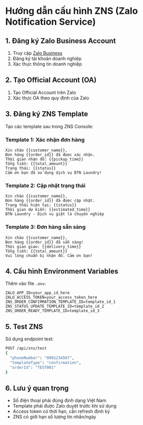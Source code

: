 # Hướng dẫn cấu hình ZNS (Zalo Notification Service)

## 1. Đăng ký Zalo Business Account
1. Truy cập [Zalo Business](https://business.zalo.me/)
2. Đăng ký tài khoản doanh nghiệp
3. Xác thực thông tin doanh nghiệp

## 2. Tạo Official Account (OA)
1. Tạo Official Account trên Zalo
2. Xác thực OA theo quy định của Zalo

## 3. Đăng ký ZNS Template
Tạo các template sau trong ZNS Console:

### Template 1: Xác nhận đơn hàng
```
Xin chào {{customer_name}},
Đơn hàng {{order_id}} đã được xác nhận.
Thời gian nhận đồ: {{pickup_time}}
Tổng tiền: {{total_amount}}
Trạng thái: {{status}}
Cảm ơn bạn đã sử dụng dịch vụ BTN Laundry!
```

### Template 2: Cập nhật trạng thái
```
Xin chào {{customer_name}},
Đơn hàng {{order_id}} đã được cập nhật.
Trạng thái hiện tại: {{status}}
Thời gian dự kiến: {{estimated_time}}
BTN Laundry - Dịch vụ giặt là chuyên nghiệp
```

### Template 3: Đơn hàng sẵn sàng
```
Xin chào {{customer_name}},
Đơn hàng {{order_id}} đã sẵn sàng!
Thời gian giao: {{delivery_time}}
Tổng tiền: {{total_amount}}
Vui lòng chuẩn bị nhận đồ. Cảm ơn bạn!
```

## 4. Cấu hình Environment Variables
Thêm vào file `.env`:
```
ZALO_APP_ID=your_app_id_here
ZALO_ACCESS_TOKEN=your_access_token_here
ZNS_ORDER_CONFIRMATION_TEMPLATE_ID=template_id_1
ZNS_STATUS_UPDATE_TEMPLATE_ID=template_id_2
ZNS_ORDER_READY_TEMPLATE_ID=template_id_3
```

## 5. Test ZNS
Sử dụng endpoint test:
```bash
POST /api/zns/test
{
  "phoneNumber": "0901234567",
  "templateType": "confirmation",
  "orderId": "TEST001"
}
```

## 6. Lưu ý quan trọng
- Số điện thoại phải đúng định dạng Việt Nam
- Template phải được Zalo duyệt trước khi sử dụng
- Access token có thời hạn, cần refresh định kỳ
- ZNS có giới hạn số lượng tin nhắn/ngày